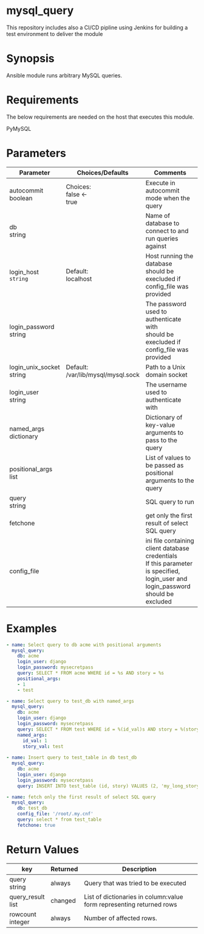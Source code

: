# mysql_query
This repository includes also a CI/CD pipline using Jenkins for building a test environment to deliver the module

# Synopsis
Ansible module runs arbitrary MySQL queries.

# Requirements
The below requirements are needed on the host that executes this module.

PyMySQL

# Parameters
|Parameter|Choices/Defaults|Comments|
|---------|----------------|--------|
|autocommit<br>boolean|Choices:<br>false ←<br>true|Execute in autocommit mode when the query|
|db<br>string||Name of database to connect to and run queries against|
|login_host<br>`string`|Default:<br>localhost|Host running the database<br>should be execluded if config_file was provided|
|login_password<br>string||The password used to authenticate with<br>should be execluded if config_file was provided|
|login_unix_socket<br>string|Default:<br>/var/lib/mysql/mysql.sock|Path to a Unix domain socket|
|login_user<br>string||The username used to authenticate with|
|named_args<br>dictionary||Dictionary of key-value arguments to pass to the query|
|positional_args<br>list||List of values to be passed as positional arguments to the query|
|query<br>string||SQL query to run|
|fetchone||get only the first result of select SQL query|
|config_file||ini file containing client database credentials<br>If this parameter is specified, login_user and login_password should be excluded|

# Examples
```yaml
- name: Select query to db acme with positional arguments
  mysql_query:
    db: acme
    login_user: django
    login_password: mysecretpass
    query: SELECT * FROM acme WHERE id = %s AND story = %s
    positional_args:
    - 1
    - test

- name: Select query to test_db with named_args
  mysql_query:
    db: acme
    login_user: django
    login_password: mysecretpass
    query: SELECT * FROM test WHERE id = %(id_val)s AND story = %(story_val)s
    named_args:
      id_val: 1
      story_val: test
    
- name: Insert query to test_table in db test_db
  mysql_query:
    db: acme
    login_user: django
    login_password: mysecretpass
    query: INSERT INTO test_table (id, story) VALUES (2, 'my_long_story')

- name: fetch only the first result of select SQL query
  mysql_query:
  	db: test_db
    config_file: '/root/.my.cnf'
    query: select * from test_table
    fetchone: true
```

# Return Values
|key|Returned|Description|
|---|--------|-----------|
|query<br>string|always|Query that was tried to be executed|
|query_result<br>list|changed|List of dictionaries in column:value form representing returned rows|
|rowcount<br>integer|always|Number of affected rows.|

